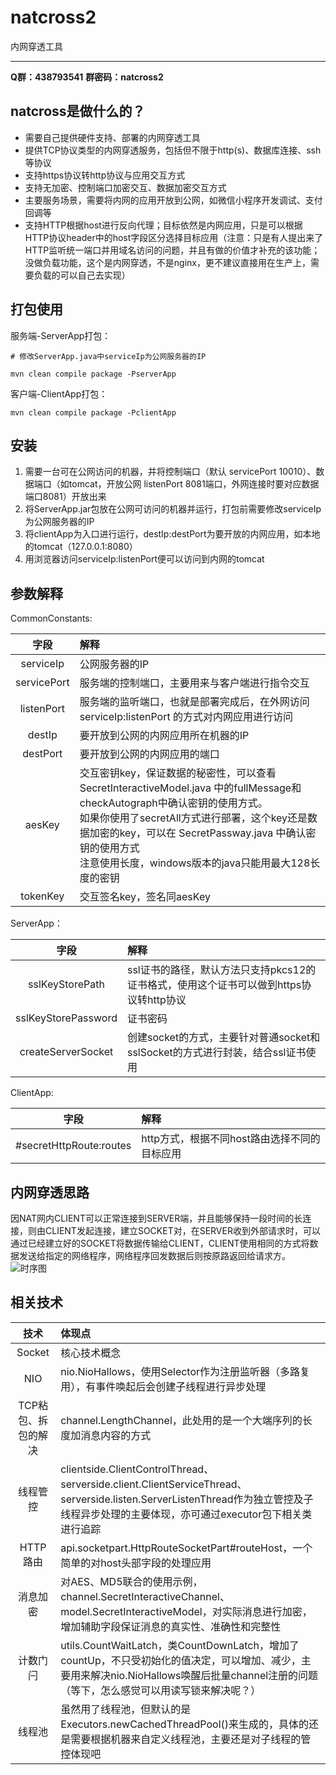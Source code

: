 # natcross2
内网穿透工具

*********************

**Q群：438793541**
**群密码：natcross2**

## natcross是做什么的？
- 需要自己提供硬件支持、部署的内网穿透工具
- 提供TCP协议类型的内网穿透服务，包括但不限于http(s)、数据库连接、ssh等协议
- 支持https协议转http协议与应用交互方式
- 支持无加密、控制端口加密交互、数据加密交互方式
- 主要服务场景，需要将内网的应用开放到公网，如微信小程序开发调试、支付回调等
- 支持HTTP根据host进行反向代理；目标依然是内网应用，只是可以根据HTTP协议header中的host字段区分选择目标应用（注意：只是有人提出来了HTTP监听统一端口并用域名访问的问题，并且有做的价值才补充的该功能；没做负载功能，这个是内网穿透，不是nginx，更不建议直接用在生产上，需要负载的可以自己去实现）

## 打包使用

服务端-ServerApp打包：

```shell
# 修改ServerApp.java中serviceIp为公网服务器的IP

mvn clean compile package -PserverApp
```

客户端-ClientApp打包：

```shell
mvn clean compile package -PclientApp
```

## 安装
1. 需要一台可在公网访问的机器，并将控制端口（默认 servicePort 10010）、数据端口（如tomcat，开放公网 listenPort 8081端口，外网连接时要对应数据端口8081）开放出来
2. 将ServerApp.jar包放在公网可访问的机器并运行，打包前需要修改serviceIp为公网服务器的IP
3. 将clientApp为入口进行运行，destIp:destPort为要开放的内网应用，如本地的tomcat（127.0.0.1:8080）
4. 用浏览器访问serviceIp:listenPort便可以访问到内网的tomcat

## 参数解释
CommonConstants:

|字段|解释|
|:-:|:-|
|serviceIp|公网服务器的IP|
|servicePort|服务端的控制端口，主要用来与客户端进行指令交互|
|listenPort|服务端的监听端口，也就是部署完成后，在外网访问 serviceIp:listenPort 的方式对内网应用进行访问|
|destIp|要开放到公网的内网应用所在机器的IP|
|destPort|要开放到公网的内网应用的端口|
|aesKey|交互密钥key，保证数据的秘密性，可以查看 SecretInteractiveModel.java 中的fullMessage和checkAutograph中确认密钥的使用方式。<br>如果你使用了secretAll方式进行部署，这个key还是数据加密的key，可以在 SecretPassway.java 中确认密钥的使用方式<br>注意使用长度，windows版本的java只能用最大128长度的密钥|
|tokenKey|交互签名key，签名同aesKey|

ServerApp：

|字段|解释|
|:-:|:-|
|sslKeyStorePath|ssl证书的路径，默认方法只支持pkcs12的证书格式，使用这个证书可以做到https协议转http协议|
|sslKeyStorePassword|证书密码|
|createServerSocket|创建socket的方式，主要针对普通socket和sslSocket的方式进行封装，结合ssl证书使用|

ClientApp:

|字段|解释|
|:-:|:-|
|#secretHttpRoute:routes|http方式，根据不同host路由选择不同的目标应用|

## 内网穿透思路

因NAT网内CLIENT可以正常连接到SERVER端，并且能够保持一段时间的长连接，则由CLIENT发起连接，建立SOCKET对，在SERVER收到外部请求时，可以通过已经建立好的SOCKET将数据传输给CLIENT，CLIENT使用相同的方式将数据发送给指定的网络程序，网络程序回发数据后则按原路返回给请求方。
![时序图](./doc/sequence.svg)

## 相关技术

|技术|体现点|
|:-:|:-|
|Socket|核心技术概念|
|NIO|nio.NioHallows，使用Selector作为注册监听器（多路复用），有事件唤起后会创建子线程进行异步处理|
|TCP粘包、拆包的解决|channel.LengthChannel，此处用的是一个大端序列的长度加消息内容的方式|
|线程管控|clientside.ClientControlThread、serverside.client.ClientServiceThread、serverside.listen.ServerListenThread作为独立管控及子线程异步处理的主要体现，亦可通过executor包下相关类进行追踪|
|HTTP路由|api.socketpart.HttpRouteSocketPart#routeHost，一个简单的对host头部字段的处理应用|
|消息加密|对AES、MD5联合的使用示例，channel.SecretInteractiveChannel、model.SecretInteractiveModel，对实际消息进行加密，增加辅助字段保证消息的真实性、准确性和完整性|
|计数门闩|utils.CountWaitLatch，类CountDownLatch，增加了countUp，不只受初始化的值决定，可以增加、减少，主要用来解决nio.NioHallows唤醒后批量channel注册的问题（等下，怎么感觉可以用读写锁来解决呢？）|
|线程池|虽然用了线程池，但默认的是Executors.newCachedThreadPool()来生成的，具体的还是需要根据机器来自定义线程池，主要还是对子线程的管控体现吧|
